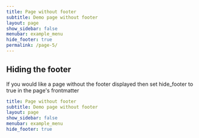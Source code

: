 ```yaml
---
title: Page without footer
subtitle: Demo page without footer
layout: page
show_sidebar: false
menubar: example_menu
hide_footer: true
permalink: /page-5/
---
```


## Hiding the footer

If you would like a page without the footer displayed then set hide_footer to true in the page's frontmatter

```yml
title: Page without footer
subtitle: Demo page without footer
layout: page
show_sidebar: false
menubar: example_menu
hide_footer: true
```